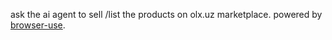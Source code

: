 ask the ai agent to sell /list the products on olx.uz marketplace. powered by [browser-use](https://github.com/browser-use/browser-use).
